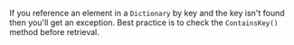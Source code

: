 If you reference an element in a `Dictionary` by key and the key isn't found then you'll get an exception. Best practice is to check the `ContainsKey()` method before retrieval.
<!--stackedit_data:
eyJoaXN0b3J5IjpbLTEwMDczMDQ2MzEsLTEzNDc5NjQ4MDFdfQ
==
-->